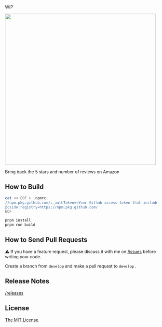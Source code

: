 WIP

<a href="https://chrome.google.com/webstore/detail/nahhbhpfahionfaobhlmoldlicdaoddg" target="_blank"><img src="https://user-images.githubusercontent.com/315510/262693816-9871ef8b-d7e7-4f0c-856d-7baa510f1715.png" width="500px" /></a>

Bring back the 5 stars and number of reviews on Amazon

## How to Build

```bash
cat << EOF > .npmrc
//npm.pkg.github.com/:_authToken=<Your Github access token that includes read:packages permission>
@cside:registry=https://npm.pkg.github.com/
EOF

pnpm install
pnpm run build
```

## How to Send Pull Requests

⚠️ If you have a feature request, please discuss it with me on [/issues](https://github.com/Cside/return-amazon-5-stars-and-number-of-reviews/issues) before writing your code.

Create a branch from `develop` and make a pull request to `develop` .

## Release Notes

[/releases](https://github.com/Cside/return-amazon-5-stars-and-number-of-reviews/releases)

## License

[The MIT License](/LICENSE).
